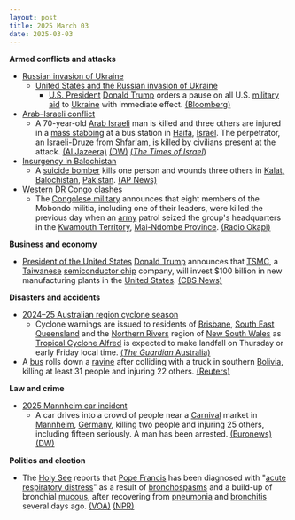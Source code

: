 ```yaml
---
layout: post
title: 2025 March 03
date: 2025-03-03
---
```



**Armed conflicts and attacks**

* [Russian invasion of Ukraine](https://en.wikipedia.org/wiki/Russian_invasion_of_Ukraine "Russian invasion of Ukraine")
  + [United States and the Russian invasion of Ukraine](https://en.wikipedia.org/wiki/United_States_and_the_Russian_invasion_of_Ukraine "United States and the Russian invasion of Ukraine")
    - [U.S. President](https://en.wikipedia.org/wiki/President_of_the_United_States "President of the United States") [Donald Trump](https://en.wikipedia.org/wiki/Donald_Trump "Donald Trump") orders a pause on all U.S. [military aid](https://en.wikipedia.org/wiki/List_of_military_aid_to_Ukraine_during_the_Russo-Ukrainian_War "List of military aid to Ukraine during the Russo-Ukrainian War") to [Ukraine](https://en.wikipedia.org/wiki/Ukraine "Ukraine") with immediate effect. [(Bloomberg)](https://www.bloomberg.com/news/articles/2025-03-03/trump-pauses-military-aid-to-ukraine-after-clash-with-zelenskiy)
* [Arab–Israeli conflict](https://en.wikipedia.org/wiki/Arab%E2%80%93Israeli_conflict "Arab–Israeli conflict")
  + A 70-year-old [Arab Israeli](https://en.wikipedia.org/wiki/Arab_citizens_of_Israel "Arab citizens of Israel") man is killed and three others are injured in a [mass stabbing](https://en.wikipedia.org/wiki/Mass_stabbing "Mass stabbing") at a bus station in [Haifa](https://en.wikipedia.org/wiki/Haifa "Haifa"), [Israel](https://en.wikipedia.org/wiki/Israel "Israel"). The perpetrator, an [Israeli-Druze](https://en.wikipedia.org/wiki/Druze_in_Israel "Druze in Israel") from [Shfar'am](https://en.wikipedia.org/wiki/Shfar%27am "Shfar'am"), is killed by civilians present at the attack. [(Al Jazeera)](https://www.aljazeera.com/news/2025/3/3/one-dead-in-stabbing-attack-in-israels-haifa-assailant-killed) [(DW)](https://www.dw.com/en/israel-first-fatal-attack-since-gaza-ceasefire-began/a-71812856) [(*The Times of Israel*)](https://www.timesofisrael.com/liveblog_entry/haifa-stabbing-spree-not-a-terror-attack-druze-leaders-assailants-father-insist/)
* [Insurgency in Balochistan](https://en.wikipedia.org/wiki/Insurgency_in_Balochistan "Insurgency in Balochistan")
  + A [suicide bomber](https://en.wikipedia.org/wiki/Suicide_bomber "Suicide bomber") kills one person and wounds three others in [Kalat, Balochistan](https://en.wikipedia.org/wiki/Kalat%2C_Balochistan "Kalat, Balochistan"), [Pakistan](https://en.wikipedia.org/wiki/Pakistan "Pakistan"). [(AP News)](https://apnews.com/article/pakistan-balochistan-female-suicide-bomber-attack-149d02f23e6889b62607416be4a2ac3c)
* [Western DR Congo clashes](https://en.wikipedia.org/wiki/Western_DR_Congo_clashes "Western DR Congo clashes")
  + The [Congolese military](https://en.wikipedia.org/wiki/Armed_Forces_of_the_Democratic_Republic_of_the_Congo "Armed Forces of the Democratic Republic of the Congo") announces that eight members of the Mobondo militia, including one of their leaders, were killed the previous day when an [army](https://en.wikipedia.org/wiki/Land_Forces_of_the_Democratic_Republic_of_the_Congo "Land Forces of the Democratic Republic of the Congo") patrol seized the group's headquarters in the [Kwamouth Territory](https://en.wikipedia.org/wiki/Kwamouth "Kwamouth"), [Mai-Ndombe Province](https://en.wikipedia.org/wiki/Mai-Ndombe_Province "Mai-Ndombe Province"). [(Radio Okapi)](https://www.radiookapi.net/2025/03/02/actualite/securite/larmee-deloge-la-milice-mobondo-du-village-lweme-8-morts)

**Business and economy**

* [President of the United States](https://en.wikipedia.org/wiki/President_of_the_United_States "President of the United States") [Donald Trump](https://en.wikipedia.org/wiki/Donald_Trump "Donald Trump") announces that [TSMC](https://en.wikipedia.org/wiki/TSMC "TSMC"), a [Taiwanese](https://en.wikipedia.org/wiki/Taiwan "Taiwan") [semiconductor chip](https://en.wikipedia.org/wiki/Integrated_circuit "Integrated circuit") company, will invest $100 billion in new manufacturing plants in the [United States](https://en.wikipedia.org/wiki/United_States "United States"). [(CBS News)](https://www.cbsnews.com/news/tsmc-taiwan-semiconductor-chips-trump-100-billion/)

**Disasters and accidents**

* [2024–25 Australian region cyclone season](https://en.wikipedia.org/wiki/2024%E2%80%9325_Australian_region_cyclone_season "2024–25 Australian region cyclone season")
  + Cyclone warnings are issued to residents of [Brisbane](https://en.wikipedia.org/wiki/Brisbane "Brisbane"), [South East Queensland](https://en.wikipedia.org/wiki/South_East_Queensland "South East Queensland") and the [Northern Rivers](https://en.wikipedia.org/wiki/Northern_Rivers "Northern Rivers") region of [New South Wales](https://en.wikipedia.org/wiki/New_South_Wales "New South Wales") as [Tropical Cyclone Alfred](https://en.wikipedia.org/wiki/Cyclone_Alfred_%282025%29 "Cyclone Alfred (2025)") is expected to make landfall on Thursday or early Friday local time. [(*The Guardian* Australia)](https://www.theguardian.com/australia-news/2025/mar/03/tropical-cyclone-alfred-forecast-track-map-bom-brisbane-update-tc-watch-path-tracking-nsw-qld-queensland)
* A [bus](https://en.wikipedia.org/wiki/Bus "Bus") rolls down a [ravine](https://en.wikipedia.org/wiki/Ravine "Ravine") after colliding with a truck in southern [Bolivia](https://en.wikipedia.org/wiki/Bolivia "Bolivia"), killing at least 31 people and injuring 22 others. [(Reuters)](https://www.reuters.com/world/americas/bus-crash-bolivia-leaves-least-15-dead-2025-03-03/)

**Law and crime**

* [2025 Mannheim car incident](https://en.wikipedia.org/wiki/2025_Mannheim_car_incident "2025 Mannheim car incident")
  + A car drives into a crowd of people near a [Carnival](https://en.wikipedia.org/wiki/Carnival "Carnival") market in [Mannheim](https://en.wikipedia.org/wiki/Mannheim "Mannheim"), [Germany](https://en.wikipedia.org/wiki/Germany "Germany"), killing two people and injuring 25 others, including fifteen seriously. A man has been arrested. [(Euronews)](https://www.euronews.com/my-europe/2025/03/03/at-least-one-killed-in-apparent-car-ramming-attack-in-mannheim) [(DW)](https://www.dw.com/en/germany-2-dead-several-injured-in-mannheim-car-ramming/a-71812278)

**Politics and election**

* The [Holy See](https://en.wikipedia.org/wiki/Holy_See "Holy See") reports that [Pope Francis](https://en.wikipedia.org/wiki/Pope_Francis "Pope Francis") has been diagnosed with "[acute respiratory distress](https://en.wikipedia.org/wiki/Respiratory_failure#Type_1 "Respiratory failure")" as a result of [bronchospasms](https://en.wikipedia.org/wiki/Bronchospasm "Bronchospasm") and a build-up of bronchial [mucous](https://en.wikipedia.org/wiki/Mucous "Mucous"), after recovering from [pneumonia](https://en.wikipedia.org/wiki/Pneumonia "Pneumonia") and [bronchitis](https://en.wikipedia.org/wiki/Bronchitis "Bronchitis") several days ago. [(VOA)](https://www.voanews.com/a/pope-francis-prognosis-is-guarded-after-suffering-new-breathing-crises-/7995767.html) [(NPR)](https://www.npr.org/2025/03/03/nx-s1-5316320/pope-francis-hospital)
